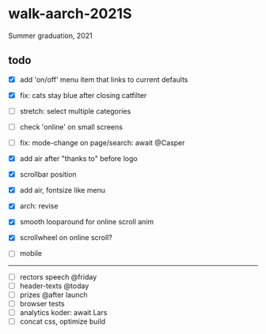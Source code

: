 # walk-aarch-2021S

Summer graduation, 2021

## todo
- [x] add 'on/off' menu item that links to current defaults
- [x] fix: cats stay blue after closing catfilter
- [ ] stretch: select multiple categories
- [ ] check 'online' on small screens
- [ ] fix: mode-change on page/search: await @Casper
- [x] add air after "thanks to" before logo
- [x] scrollbar position
- [x] add air, fontsize like menu
- [x] arch: revise

- [x] smooth looparound for online scroll anim
- [x] scrollwheel on online scroll?


- [ ] mobile

---
- [ ] rectors speech @friday
- [ ] header-texts @today
- [ ] prizes @after launch
- [ ] browser tests
- [ ] analytics koder: await Lars
- [ ] concat css, optimize build